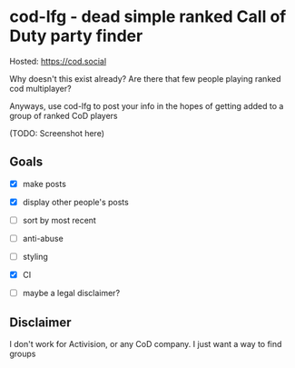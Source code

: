 # cod-lfg - dead simple ranked Call of Duty party finder

Hosted: https://cod.social

Why doesn't this exist already? Are there that few people playing ranked cod multiplayer?

Anyways, use cod-lfg to post your info in the hopes of getting added to a group of ranked CoD players

(TODO: Screenshot here)

## Goals

- [x] make posts
- [x] display other people's posts
- [ ] sort by most recent
- [ ] anti-abuse
- [ ] styling
- [x] CI
- [ ] maybe a legal disclaimer?


## Disclaimer

I don't work for Activision, or any CoD company. I just want a way to find groups
